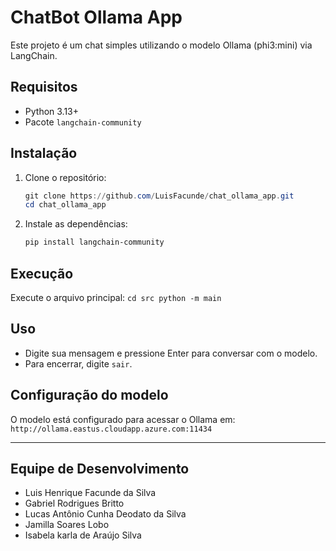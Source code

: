 # ChatBot Ollama App

Este projeto é um chat simples utilizando o modelo Ollama (phi3:mini) via LangChain.

## Requisitos
- Python 3.13+
- Pacote `langchain-community`

## Instalação

1. Clone o repositório:
	```powershell
	git clone https://github.com/LuisFacunde/chat_ollama_app.git
	cd chat_ollama_app
	```

2. Instale as dependências:
	```powershell
	pip install langchain-community
	```

## Execução

Execute o arquivo principal:
	```
	cd src
 	python -m main
	```

## Uso
- Digite sua mensagem e pressione Enter para conversar com o modelo.
- Para encerrar, digite `sair`.

## Configuração do modelo
O modelo está configurado para acessar o Ollama em:
	```
	http://ollama.eastus.cloudapp.azure.com:11434
	```
 
---

## Equipe de Desenvolvimento
- Luis Henrique Facunde da Silva
- Gabriel Rodrigues Britto
- Lucas Antônio Cunha Deodato da Silva
- Jamilla Soares Lobo
- Isabela karla de Araújo Silva
